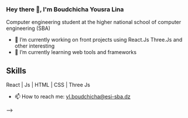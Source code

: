 ### Hey there 👋, I'm Boudchicha Yousra Lina 
Computer engineering student at the higher national school of computer engineering (SBA)

- 🔭 I’m currently working on front projects using React.Js Three.Js and other interesting   
- 🌱 I’m currently learning web tools and frameworks

## Skills 
React | Js | HTML | CSS | Three Js
- 📫 How to reach me: yl.boudchicha@esi-sba.dz

-->

